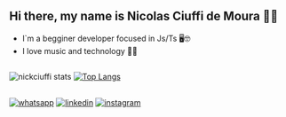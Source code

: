 ## Hi there, my name is Nicolas Ciuffi de Moura 👋🚀

- I`m a begginer developer focused in Js/Ts 🖥️🤓
- I love music and technology 🎵🤖
##

![nickciuffi stats](https://github-readme-stats.vercel.app/api?username=nickciuffi&show_icons=true&theme=tokyonight&hide=issues)
[![Top Langs](https://github-readme-stats.vercel.app/api/top-langs/?username=nickciuffi&layout=compact&theme=tokyonight)](https://github.com/anuraghazra/github-readme-stats)
##

[![whatsapp](https://img.shields.io/badge/WhatsApp-25D366?style=for-the-badge&logo=whatsapp&logoColor=white)](https://contate.me/nickciuffi)
[![linkedin](https://img.shields.io/badge/LinkedIn-0077B5?style=for-the-badge&logo=linkedin&logoColor=white)](https://www.linkedin.com/in/nicolas-ciuffi-dev/)
[![instagram](https://img.shields.io/badge/Instagram-E4405F?style=for-the-badge&logo=instagram&logoColor=white)](https://www.instagram.com/nick_ciuffi_official/)
